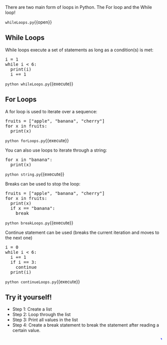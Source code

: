 

There are two main form of loops in Python. The For loop and the While loop!

`whileLoops.py`{{open}}

## While Loops
While loops execute a set of statements as long as a condition(s) is met:

<pre class="file" data-filename="whileLoops.py" data-target="replace">
i = 1
while i < 6:
  print(i)
  i += 1
</pre>

`python whileLoops.py`{{execute}}

## For Loops
A for loop is used to iterate over a sequence:

<pre class="file" data-filename="forLoops.py" data-target="replace">
fruits = ["apple", "banana", "cherry"]
for x in fruits:
  print(x)
</pre>

`python forLoops.py`{{execute}}

You can also use loops to iterate through a string:

<pre class="file" data-filename="string.py" data-target="replace">
for x in "banana":
  print(x)
</pre>

`python string.py`{{execute}}

Breaks can be used to stop the loop:

<pre class="file" data-filename="breakLoops.py" data-target="replace">
fruits = ["apple", "banana", "cherry"]
for x in fruits:
  print(x)
  if x == "banana":
    break
</pre>

`python breakLoops.py`{{execute}}

Continue statement can be used (breaks the current iteration and moves to the next one)

<pre class="file" data-filename="continueLoops.py" data-target="replace">
i = 0
while i < 6:
  i += 1
  if i == 3:
    continue
  print(i)
</pre>

`python continueLoops.py`{{execute}}

  ## Try it yourself!
  - Step 1: Create a list
  - Step 2: Loop through the list
  - Step 3: Print all values in the list
  - Step 4: Create a break statement to break the statement after reading a certain value.


<marquee style='color: blue;'><b>Yay you've completed part 1!</b></marquee>
